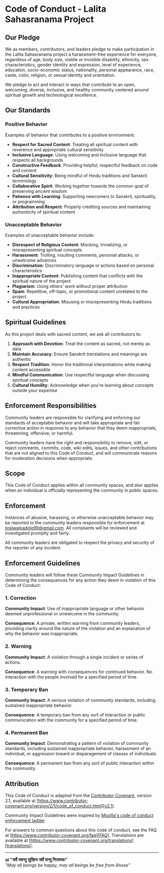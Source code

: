 # Code of Conduct - Lalita Sahasranama Project

## Our Pledge

We as members, contributors, and leaders pledge to make participation in the Lalita Sahasranama project a harassment-free experience for everyone, regardless of age, body size, visible or invisible disability, ethnicity, sex characteristics, gender identity and expression, level of experience, education, socio-economic status, nationality, personal appearance, race, caste, color, religion, or sexual identity and orientation.

We pledge to act and interact in ways that contribute to an open, welcoming, diverse, inclusive, and healthy community centered around spiritual growth and technological excellence.

## Our Standards

### Positive Behavior

Examples of behavior that contributes to a positive environment:
- **Respect for Sacred Content**: Treating all spiritual content with reverence and appropriate cultural sensitivity
- **Inclusive Language**: Using welcoming and inclusive language that respects all backgrounds
- **Constructive Feedback**: Providing helpful, respectful feedback on code and content
- **Cultural Sensitivity**: Being mindful of Hindu traditions and Sanskrit terminology
- **Collaborative Spirit**: Working together towards the common goal of preserving ancient wisdom
- **Patience with Learning**: Supporting newcomers to Sanskrit, spirituality, or programming
- **Attribution and Respect**: Properly crediting sources and maintaining authenticity of spiritual content

### Unacceptable Behavior

Examples of unacceptable behavior include:
- **Disrespect of Religious Content**: Mocking, trivializing, or misrepresenting spiritual concepts
- **Harassment**: Trolling, insulting comments, personal attacks, or unwelcome advances
- **Discrimination**: Discriminatory language or actions based on personal characteristics
- **Inappropriate Content**: Publishing content that conflicts with the spiritual nature of the project
- **Plagiarism**: Using others' work without proper attribution
- **Spam**: Repetitive, off-topic, or promotional content unrelated to the project
- **Cultural Appropriation**: Misusing or misrepresenting Hindu traditions and practices

## Spiritual Guidelines

As this project deals with sacred content, we ask all contributors to:

1. **Approach with Devotion**: Treat the content as sacred, not merely as data
2. **Maintain Accuracy**: Ensure Sanskrit translations and meanings are authentic
3. **Respect Tradition**: Honor the traditional interpretations while making content accessible
4. **Mindful Communication**: Use respectful language when discussing spiritual concepts
5. **Cultural Humility**: Acknowledge when you're learning about concepts outside your expertise

## Enforcement Responsibilities

Community leaders are responsible for clarifying and enforcing our standards of acceptable behavior and will take appropriate and fair corrective action in response to any behavior that they deem inappropriate, threatening, offensive, or harmful.

Community leaders have the right and responsibility to remove, edit, or reject comments, commits, code, wiki edits, issues, and other contributions that are not aligned to this Code of Conduct, and will communicate reasons for moderation decisions when appropriate.

## Scope

This Code of Conduct applies within all community spaces, and also applies when an individual is officially representing the community in public spaces.

## Enforcement

Instances of abusive, harassing, or otherwise unacceptable behavior may be reported to the community leaders responsible for enforcement at prajwalpadole99@gmail.com. All complaints will be reviewed and investigated promptly and fairly.

All community leaders are obligated to respect the privacy and security of the reporter of any incident.

## Enforcement Guidelines

Community leaders will follow these Community Impact Guidelines in determining the consequences for any action they deem in violation of this Code of Conduct:

### 1. Correction
**Community Impact**: Use of inappropriate language or other behavior deemed unprofessional or unwelcome in the community.

**Consequence**: A private, written warning from community leaders, providing clarity around the nature of the violation and an explanation of why the behavior was inappropriate.

### 2. Warning
**Community Impact**: A violation through a single incident or series of actions.

**Consequence**: A warning with consequences for continued behavior. No interaction with the people involved for a specified period of time.

### 3. Temporary Ban
**Community Impact**: A serious violation of community standards, including sustained inappropriate behavior.

**Consequence**: A temporary ban from any sort of interaction or public communication with the community for a specified period of time.

### 4. Permanent Ban
**Community Impact**: Demonstrating a pattern of violation of community standards, including sustained inappropriate behavior, harassment of an individual, or aggression toward or disparagement of classes of individuals.

**Consequence**: A permanent ban from any sort of public interaction within the community.

## Attribution

This Code of Conduct is adapted from the [Contributor Covenant][homepage], version 2.1, available at [https://www.contributor-covenant.org/version/2/1/code_of_conduct.html][v2.1].

Community Impact Guidelines were inspired by [Mozilla's code of conduct enforcement ladder][Mozilla CoC].

For answers to common questions about this code of conduct, see the FAQ at [https://www.contributor-covenant.org/faq][FAQ]. Translations are available at [https://www.contributor-covenant.org/translations][translations].

[homepage]: https://www.contributor-covenant.org
[v2.1]: https://www.contributor-covenant.org/version/2/1/code_of_conduct.html
[Mozilla CoC]: https://github.com/mozilla/diversity
[FAQ]: https://www.contributor-covenant.org/faq
[translations]: https://www.contributor-covenant.org/translations

---

**🕉️ "सर्वे भवन्तु सुखिनः सर्वे सन्तु निरामयाः"**  
*"May all beings be happy, may all beings be free from illness"*
